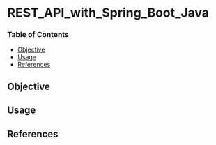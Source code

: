 # REST_API_with_Spring_Boot_Java

### Table of Contents
- [Objective](#Objective)
- [Usage](#Usage)
- [References](#References)

## Objective

## Usage

## References 
